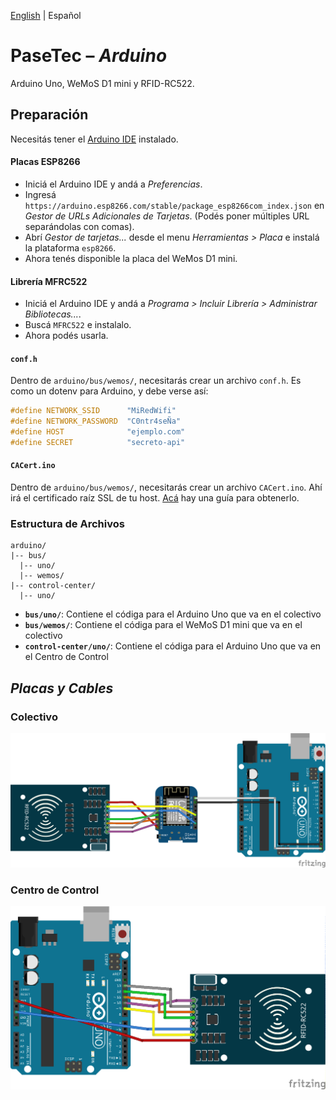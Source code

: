 [English](README.md) | Español

# PaseTec – _Arduino_

Arduino Uno, WeMoS D1 mini y RFID-RC522.

## Preparación

Necesitás tener el [Arduino IDE](https://www.arduino.cc/en/main/software) instalado.

#### Placas ESP8266

- Iniciá el Arduino IDE y andá a _Preferencias_.
- Ingresá `https://arduino.esp8266.com/stable/package_esp8266com_index.json` en _Gestor de URLs Adicionales de Tarjetas_. (Podés poner múltiples URL separándolas con comas).
- Abrí _Gestor de tarjetas..._ desde el  menu _Herramientas > Placa_ e instalá la plataforma `esp8266`.
- Ahora tenés disponible la placa del WeMos D1 mini.

#### Librería MFRC522

- Iniciá el Arduino IDE y andá a _Programa > Incluir Librería > Administrar Bibliotecas..._.
- Buscá `MFRC522` e instalalo.
- Ahora podés usarla.

#### `conf.h`

Dentro de `arduino/bus/wemos/`, necesitarás crear un archivo `conf.h`. Es como un dotenv para Arduino, y debe verse así:

```c++
#define NETWORK_SSID      "MiRedWifi"
#define NETWORK_PASSWORD  "C0ntr4seÑa"
#define HOST              "ejemplo.com"
#define SECRET            "secreto-api"
```

#### `CACert.ino`

Dentro de `arduino/bus/wemos/`, necesitarás crear un archivo `CACert.ino`. Ahí irá el certificado raíz SSL de tu host. [Acá](.get_cacert/GET_CACERT.es.md) hay una guía para obtenerlo.

### Estructura de Archivos

```
arduino/
|-- bus/
  |-- uno/
  |-- wemos/
|-- control-center/
  |-- uno/
```

- **`bus/uno/`**: Contiene el códiga para el Arduino Uno que va en el colectivo
- **`bus/wemos/`**: Contiene el códiga para el WeMoS D1 mini que va en el colectivo
- **`control-center/uno/`**: Contiene el códiga para el Arduino Uno que va en el Centro de Control

## _Placas y Cables_

### Colectivo

![Colectivo](bus/bus.png)

### Centro de Control

![Centro de Control](control-center/control-center.png)